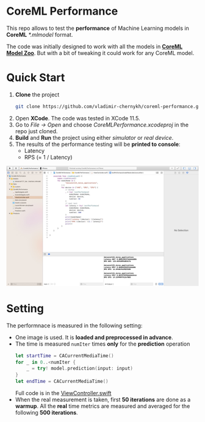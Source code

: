 # CoreML Performance

This repo allows to test the **performance** of Machine Learning models in **CoreML** *\*.mlmodel* format.

The code was initially designed to work with all the models in [**CoreML Model Zoo**](https://github.com/vladimir-chernykh/coreml-model-zoo). But with a bit of tweaking it could work for any CoreML model.

# Quick Start

1. **Clone** the project
   ```bash
   git clone https://github.com/vladimir-chernykh/coreml-performance.git
   ```
2. Open **XCode**. The code was tested in XCode 11.5.
3. Go to *File -> Open* and choose *CoreMLPerformance.xcodeproj* in the repo just cloned.
4. **Build** and **Run** the project using either *simulator* or *real device*.
5. The results of the performance testing will be **printed to console**:
   * Latency
   * RPS (= 1 / Latency)

![results in XCode](./misc/results.jpg)

# Setting

The performnace is measured in the following setting:
* One image is used. It is **loaded and preprocessed in advance**.
* The time is measured `numIter` times **only** for the **prediction** operation
   ```swift
   let startTime = CACurrentMediaTime()
   for _ in 0..<numIter {
       _ = try! model.prediction(input: input)
   }
   let endTime = CACurrentMediaTime()
   ```
   Full code is in the [ViewController.swift](./CoreMLPerformance/ViewController.swift)
* When the real measurement is taken, first **50 iterations** are done as a **warmup**. All the **real** time metrics are measured and averaged for the following **500 iterations**.
